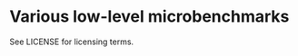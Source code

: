 Various low-level microbenchmarks
=================================

See LICENSE for licensing terms.

